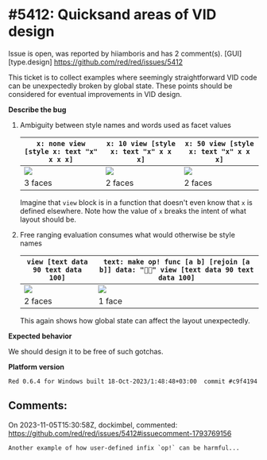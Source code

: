 
#5412: Quicksand areas of VID design
================================================================================
Issue is open, was reported by hiiamboris and has 2 comment(s).
[GUI] [type.design]
<https://github.com/red/red/issues/5412>

This ticket is to collect examples where seemingly straightforward VID code can be unexpectedly broken by global state. These points should be considered for eventual improvements in VID design.

**Describe the bug**

1. Ambiguity between style names and words used as facet values

   | `x: none view [style x: text "x" x x x]` | `x: 10 view [style x: text "x" x x x]` | `x: 50 view [style x: text "x" x x x]` |
   |-|-|-|
   | ![](https://link.storjshare.io/raw/jxfnjjold7d4xtoupll4mp7ychkq/img/5Lcteov.png) | ![](https://link.storjshare.io/raw/jxfnjjold7d4xtoupll4mp7ychkq/img/tApeUr.png) | ![](https://link.storjshare.io/raw/jxfnjjold7d4xtoupll4mp7ychkq/img/xKtvLg.png) |
   | 3 faces | 2 faces | 2 faces |

   Imagine that `view` block is in a function that doesn't even know that `x` is defined elsewhere. Note how the value of `x` breaks the intent of what layout should be.

2. Free ranging evaluation consumes what would otherwise be style names

   | `view [text data 90 text data 100]` | `text: make op! func [a b] [rejoin [a b]] data: "🧨💥" view [text data 90 text data 100]` |
   |-|-|
   | ![](https://link.storjshare.io/raw/jxfnjjold7d4xtoupll4mp7ychkq/img/U9zTE9B.png) | ![](https://link.storjshare.io/raw/jxfnjjold7d4xtoupll4mp7ychkq/img/2MPmyc5.png) |
   | 2 faces | 1 face |

   This again shows how global state can affect the layout unexpectedly.

**Expected behavior**

We should design it to be free of such gotchas.

**Platform version**
```
Red 0.6.4 for Windows built 18-Oct-2023/1:48:48+03:00  commit #c9f4194
```


Comments:
--------------------------------------------------------------------------------

On 2023-11-05T15:30:58Z, dockimbel, commented:
<https://github.com/red/red/issues/5412#issuecomment-1793769156>

    Another example of how user-defined infix `op!` can be harmful...


